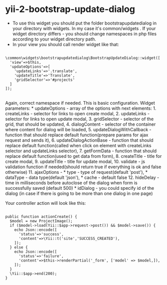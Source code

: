 # yii-2-bootstrap-update-dialog
*   To use this widget you should put the folder bootstrapupdatedialog in your directory with widgets. In my case it's common/widgets . If your widget directory differs - you should change namespaces in php files according to your widget directory path.
*   In your view you should call render widget like that:
</pre>
<pre>
<code>
\common\widgets\bootstrapupdatedialog\BootstrapUpdateDialog::widget([
  'view'=>$this,
  'updateOptions'=>[
    'updateLinks'=>'.translate',
    'updateTitle'=>'Translate',
    'gridSelector'=>'#projects'
  ]
]);
</code>
</pre>
Again, correct namespace if needed.
This is basic configuration.
Widget parameters:
*  updateOptions - array of the options with next elements:
      1.  createLinks - selector for links to open create modal,
      2.  updateLinks - selector for links to open update  modal,
      3.  gridSelector - selector of the grid, that should be updated,
      4.  dialogContent - selector of the container where content for dialog will be loaded,
      5.  updateDialogWithCallback - function that should replace default function(prepare params for ajax request and sends it),
      6.  updateDialogActionBase - function that should replace default function(called when click on element with createLinks selector and updateLinks selector),
      7.  getFormData - function that should replace default function(used to get data from form),
      8.  createTitle - title for create modal,
      9.  updateTitle - title for update modal,
      10.  validate - js validation function if needed(should return true if everything is ok and false otherwise)
      11.  ajaxOptions - 
           *   type - type of request(default 'post'),
           *   dataType - data type(default 'json'),
           *   cache - default false
      12. hideDelay - time in milliseconds before autoclose of the dialog when form is successfully saved (default 500)
*  idDialog - you could specify id of the dialog (in case if there is going to be more than one dialog in one page)

Your controller action will look like this:
<pre>
<code>
public function actionCreate() {
  $model = new ProjectImage();
  if ($model->load(Yii::$app->request->post()) && $model->save()) {
    echo Json::encode([
      'status'=>'success',
      'content'=>\Yii::t('site','SUCCESS_CREATED'),
    ]);
  } else {
    echo Json::encode([
      'status'=>'failure',
      'content'=>$this->renderPartial('_form', ['model' => $model,]),
    ]);
  }
  \Yii::$app->end(200);
}
</code>
</pre>
